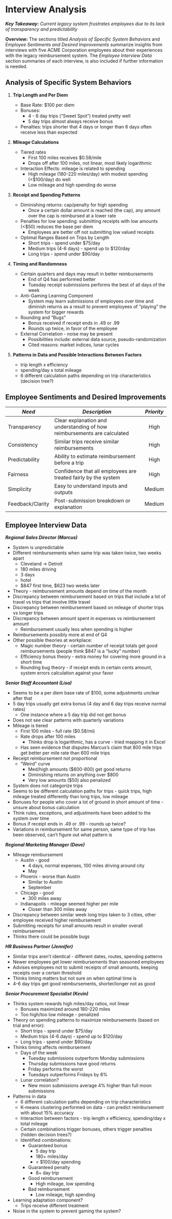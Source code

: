 # **Interview Analysis**

***Key Takeaway:** Current legacy system frustrates employees due to its lack of transparency and predictability*

**Overview:** The sections titled *Analysis of Specific System Behaviors* and *Employee Sentiments and Desired Improvements* summarize insights from interviews with five ACME Corporation employees about their experiences with the legacy reimbursement system. The *Employee Interview Data* section summaries of each interview, is also included if further information is needed.

## **Analysis of Specific System Behaviors**

1. **Trip Length and Per Diem**  
   * Base Rate: $100 per diem  
   * Bonuses:  
     * 4 \- 6 day trips (“Sweet Spot”) treated pretty well  
     * 5 day trips almost always receive bonus  
   * Penalties: trips shorter that 4 days or longer than 6 days often receive less than expected

2. **Mileage Calculations**  
   * Tiered rates  
     * First 100 miles receives $0.58/mile  
     * Drops off after 100 miles, not linear, most likely logarithmic  
   * Interaction Effects: mileage is related to spending  
     * High mileage (180-220 miles/day) with modest spending (\<$100/day) do well  
     * Low mileage and high spending do worse

3. **Receipt and Spending Patterns**  
   * Diminishing returns: cap/penalty for high spending  
     * Once a certain dollar amount is reached (the cap), any amount over the cap is reimbursed at a lower rate  
   * Penalties for low spending: submitting receipts with low amounts (\<$50) reduces the base per diem  
     * Employees are better off not submitting low valued receipts  
   * Optimal Ranges Based on Trips by Length  
     * Short trips \- spend under $75/day  
     * Medium trips (4-6 days) \- spend up to $120/day  
     * Long trips \- spend under $90/day

4. **Timing and Randomness**  
   * Certain quarters and days may result in better reimbursements  
     * End of Q4 has performed better  
     * Tuesday receipt submissions performs the best of all days of the week  
   * Anti-Gaming Learning Component  
     * System may learn submissions of employees over time and diminish returns as a result to prevent employees of “playing” the system for bigger rewards  
   * Rounding and “Bugs”  
     * Bonus received if receipt ends in .49 or .99   
     * Rounds up twice, in favor of the employee  
   * External Correlation \- noise may be present  
     * Possibilities include: external data source, pseudo-randomization  
     * Cited reasons: market indices, lunar cycles

5. **Patterns in Data and Possible Interactions Between Factors**  
   * trip length x efficiency  
   * spending/day x total mileage  
   * 6 different calculation paths depending on trip characteristics (decision tree?)


## **Employee Sentiments and Desired Improvements**

| *Need* | *Description* | *Priority* |
| ----- | ----- | :---: |
| Transparency | Clear explanation and understanding of how reimbursements are calculated | High |
| Consistency | Similar trips receive similar reimbursements | High |
| Predictability | Ability to estimate reimbursement before a trip | High |
| Fairness | Confidence that all employees are treated fairly by the system | High |
| Simplicity | Easy to understand inputs and outputs | Medium |
| Feedback/Clarity | Post-submission breakdown or explanation | Medium |


## **Employee Interview Data**

***Regional Sales Director (Marcus)***

* System is unpredictable  
* Different reimbursements when same trip was taken twice, two weeks apart  
  * Cleveland → Detroit  
  * 180 miles driving  
  * 3 days  
  * hotel  
  * $847 first time, $623 two weeks later  
* Theory \- reimbursement amounts depend on time of the month  
* Discrepancy between reimbursement based on trips that include a lot of travel vs trips that involve little travel  
* Discrepancy between reimbursement based on mileage of shorter trips vs longer trips  
* Discrepancy between amount spent in expenses vs reimbursement amount  
  * Reimbursement usually less when spending is higher  
* Reimbursements possibly more at end of Q4  
* Other possible theories at workplace:  
  * Magic number theory \- certain number of receipt totals get good reimbursements (people think $847 is a “lucky” number)  
  * Efficiency bonus theory \- extra money for covering more ground in a short time  
  * Rounding bug theory \- if receipt ends in certain cents amount, system errors calculation against your favor

***Senior Staff Accountant (Lisa)***

* Seems to be a per diem base rate of $100, some adjustments unclear after that  
* 5 day trips usually get extra bonus (4 day and 6 day trips receive normal rates)  
  * One instance where a 5 day trip did not get bonus  
* Does not see clear patterns with quarterly variations  
* Mileage is tiered  
  * First 100 miles \- full rate ($0.58/mi)  
  * Rate drops after 100 miles  
    * Thinks drop is logarithmic, has a curve \- tried mapping it in Excel  
  * Has seen evidence that disputes Marcus’s claim that 800 mile trips get better per mile rate than 600 mile trips  
* Receipt reimbursement not proportional  
  * “Weird” curve  
    * Med/high amounts ($600-800) get good returns  
    * Diminishing returns on anything over $800  
    * Very low amounts ($50) also penalized  
* System does not categorize trips  
* Seems to be different calculation paths for trips \- quick trips, high mileage treated differently than long trips, low mileage  
* Bonuses for people who cover a lot of ground in short amount of time \- unsure about bonus calculation  
* Think rules, exceptions, and adjustments have been added to the system over time  
* Bonus if receipt ends in .49 or .99 \- rounds up twice?  
* Variations in reimbursement for same person, same type of trip has been observed, can’t figure out what pattern is

***Regional Marketing Manager (Dave)***

* Mileage reimbursement  
  * Austin \- good   
    * 4 days, normal expenses, 100 miles driving around city  
    * May  
  * Phoenix \- worse than Austin  
    * Similar to Austin  
    * September  
  * Chicago \- good  
    * 300 miles away  
  * Indianapolis \- mileage seemed higher per mile  
    * Closer than 300 miles away  
* Discrepancy between similar week long trips taken to 3 cities, other employee received higher reimbursement  
* Submitting receipts for small amounts result in smaller overall reimbursement  
* Thinks there could be possible bugs

***HR Business Partner (Jennifer)***

* Similar trips aren’t identical \- different dates, routes, spending patterns  
* Newer employees get lower reimbursements than seasoned employees  
* Advises employees not to submit receipts of small amounts, keeping receipts over a certain threshold  
* Thinks timing matters but not sure on when optimal time is  
* 4-6 day trips get good reimbursements, shorter/longer not as good

***Senior Procurement Specialist (Kevin)***

* Thinks system rewards high miles/day ratios, not linear  
  * Bonuses maximized around 180-220 miles  
  * Too high/too low mileage \- penalized  
* Theory on spending patterns to maximize reimbursements (based on trial and error):  
  * Short trips \- spend under $75/day  
  * Medium trips (4-6 days) \- spend up to $120/day  
  * Long trips \- spend under $90/day  
* Thinks timing affects reimbursement  
  * Days of the week  
    * Tuesday submissions outperform Monday submissions  
    * Thursday submissions have good returns  
    * Friday performs the worst  
    * Tuesdays outperforms Fridays by 8%  
  * Lunar correlation?  
    * New moon submissions average 4% higher than full moon submissions  
* Patterns in data  
  * 6 different calculation paths depending on trip characteristics  
  * K-means clustering performed on data \- can predict reimbursement with about 15% accuracy  
  * Interaction between factors \- trip length x efficiency, spending/day x total mileage  
  * Certain combinations trigger bonuses, others trigger penalties (hidden decision trees?)  
  * Identified combinations:  
    * Guaranteed bonus  
      * 5 day trip  
      * 180+ miles/day  
      * \< $100/day spending  
    * Guaranteed penalty  
      * 8+ day trip  
    * Good reimbursement  
      * High mileage, low spending  
    * Bad reimbursement  
      * Low mileage, high spending  
* Learning adaptation component?  
  * Trips receive different treatment  
* Noise in the system to prevent gaming the system?
